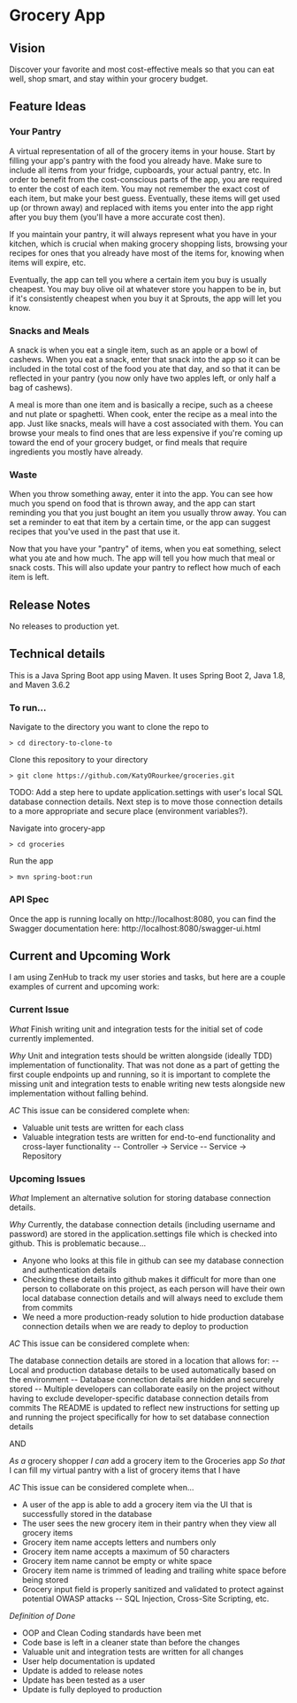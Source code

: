 # Grocery App 

## Vision
Discover your favorite and most cost-effective meals so that you can eat well, shop smart, and stay within your grocery budget. 

## Feature Ideas  

### Your Pantry 
A virtual representation of all of the grocery items in your house. Start by filling your app's pantry with the food you already have. Make sure to include all items from your fridge, cupboards, your actual pantry, etc. In order to benefit from the cost-conscious parts of the app, you are required to enter the cost of each item. You may not remember the exact cost of each item, but make your best guess. Eventually, these items will get used up (or thrown away) and replaced with items you enter into the app right after you buy them (you'll have a more accurate cost then). 

If you maintain your pantry, it will always represent what you have in your kitchen, which is crucial when making grocery shopping lists, browsing your recipes for ones that you already have most of the items for, knowing when items will expire, etc. 

Eventually, the app can tell you where a certain item you buy is usually cheapest. You may buy olive oil at whatever store you happen to be in, but if it's consistently cheapest when you buy it at Sprouts, the app will let you know. 

### Snacks and Meals
A snack is when you eat a single item, such as an apple or a bowl of cashews. When you eat a snack, enter that snack into the app so it can be included in the total cost of the food you ate that day, and so that it can be reflected in your pantry (you now only have two apples left, or only half a bag of cashews). 

A meal is more than one item and is basically a recipe, such as a cheese and nut plate or spaghetti. When cook, enter the recipe as a meal into the app. Just like snacks, meals will have a cost associated with them. You can browse your meals to find ones that are less expensive if you're coming up toward the end of your grocery budget, or find meals that require ingredients you mostly have already. 

### Waste
When you throw something away, enter it into the app. You can see how much you spend on food that is thrown away, and the app can start reminding you that you just bought an item you usually throw away. You can set a reminder to eat that item by a certain time, or the app can suggest recipes that you've used in the past that use it. 

Now that you have your "pantry" of items, when you eat something, select what you ate and how much. The app will tell you how much that meal or snack costs. This will also update your pantry to reflect how much of each item is left. 

## Release Notes 
No releases to production yet.

## Technical details 
This is a Java Spring Boot app using Maven. It uses Spring Boot 2, Java 1.8, and Maven 3.6.2

### To run...
Navigate to the directory you want to clone the repo to

`> cd directory-to-clone-to`

Clone this repository to your directory 

`> git clone https://github.com/KatyORourkee/groceries.git` 

TODO: Add a step here to update application.settings with user's local SQL database connection details. Next step is to move those connection details to a more appropriate and secure place (environment variables?). 

Navigate into grocery-app

`> cd groceries`

Run the app 

`> mvn spring-boot:run`

### API Spec 
Once the app is running locally on http://localhost:8080, you can find the Swagger documentation here:
http://localhost:8080/swagger-ui.html

## Current and Upcoming Work
I am using ZenHub to track my user stories and tasks, but here are a couple examples of current and upcoming work:

### Current Issue
*What*
Finish writing unit and integration tests for the initial set of code currently implemented.

*Why*
Unit and integration tests should be written alongside (ideally TDD) implementation of functionality. That was not done as a part of getting the first couple endpoints up and running, so it is important to complete the missing unit and integration tests to enable writing new tests alongside new implementation without falling behind.

*AC*
This issue can be considered complete when:

- Valuable unit tests are written for each class
- Valuable integration tests are written for end-to-end functionality and cross-layer functionality
-- Controller -> Service
-- Service -> Repository

### Upcoming Issues
*What*
Implement an alternative solution for storing database connection details.

*Why*
Currently, the database connection details (including username and password) are stored in the application.settings file which is checked into github. This is problematic because...

- Anyone who looks at this file in github can see my database connection and authentication details
- Checking these details into github makes it difficult for more than one person to collaborate on this project, as each person will have their own local database connection details and will always need to exclude them from commits
- We need a more production-ready solution to hide production database connection details when we are ready to deploy to production

*AC*
This issue can be considered complete when:

The database connection details are stored in a location that allows for:
-- Local and production database details to be used automatically based on the environment
-- Database connection details are hidden and securely stored
-- Multiple developers can collaborate easily on the project without having to exclude developer-specific database connection details from commits
The README is updated to reflect new instructions for setting up and running the project specifically for how to set database connection details

AND

*As a* grocery shopper
*I can* add a grocery item to the Groceries app
*So that* I can fill my virtual pantry with a list of grocery items that I have

*AC*
This issue can be considered complete when...

- A user of the app is able to add a grocery item via the UI that is successfully stored in the database
- The user sees the new grocery item in their pantry when they view all grocery items
- Grocery item name accepts letters and numbers only
- Grocery item name accepts a maximum of 50 characters
- Grocery item name cannot be empty or white space
- Grocery item name is trimmed of leading and trailing white space before being stored
- Grocery input field is properly sanitized and validated to protect against potential OWASP attacks
-- SQL Injection, Cross-Site Scripting, etc.

*Definition of Done*
- OOP and Clean Coding standards have been met
- Code base is left in a cleaner state than before the changes
- Valuable unit and integration tests are written for all changes
- User help documentation is updated
- Update is added to release notes
- Update has been tested as a user
- Update is fully deployed to production
